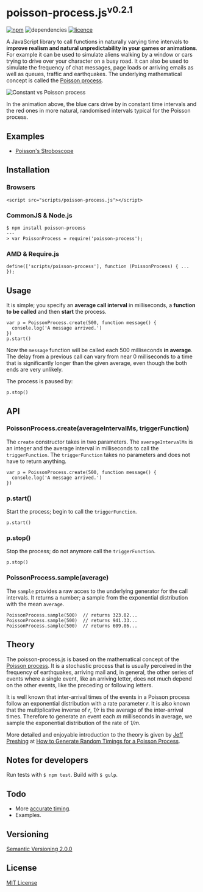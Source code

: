 # poisson-process.js<sup>v0.2.1</sup>

[![npm](https://img.shields.io/npm/v/poisson-process.svg?style=flat)](https://www.npmjs.com/package/poisson-process)
![dependencies](https://img.shields.io/badge/dependencies-none-green.svg?style=flat) [![licence](https://img.shields.io/npm/l/poisson-process.svg?style=flat)](https://www.npmjs.com/package/poisson-process)

A JavaScript library to call functions in naturally varying time intervals to __improve realism and natural unpredictability in your games or animations__. For example it can be used to simulate aliens walking by a window or cars trying to drive over your character on a busy road. It can also be used to simulate the frequency of chat messages, page loads or arriving emails as well as queues, traffic and earthquakes. The underlying mathematical concept is called the [Poisson process](https://en.wikipedia.org/wiki/Poisson_process).

![Constant vs Poisson process](../master/doc/cars.gif?raw=true)

In the animation above, the blue cars drive by in constant time intervals and the red ones in more natural, randomised intervals typical for the Poisson process.



## Examples

- [Poisson's Stroboscope](https://rawgit.com/axelpale/poisson-process/master/examples/stroboscope/index.html)



## Installation

### Browsers

    <script src="scripts/poisson-process.js"></script>

### CommonJS & Node.js

    $ npm install poisson-process
    ---
    > var PoissonProcess = require('poisson-process');

### AMD & Require.js

    define(['scripts/poisson-process'], function (PoissonProcess) { ... });



## Usage

It is simple; you specify an __average call interval__ in milliseconds, a __function to be called__ and then __start__ the process.

    var p = PoissonProcess.create(500, function message() {
      console.log('A message arrived.')
    })
    p.start()

Now the `message` function will be called each 500 milliseconds __in average__. The delay from a previous call can vary from near 0 milliseconds to a time that is significantly longer than the given average, even though the both ends are very unlikely.

The process is paused by:

    p.stop()



## API

### PoissonProcess.create(averageIntervalMs, triggerFunction)

The `create` constructor takes in two parameters. The `averageIntervalMs` is an integer and the average interval in milliseconds to call the `triggerFunction`. The `triggerFunction` takes no parameters and does not have to return anything.

    var p = PoissonProcess.create(500, function message() {
      console.log('A message arrived.')
    })

### p.start()

Start the process; begin to call the `triggerFunction`.

    p.start()

### p.stop()

Stop the process; do not anymore call the `triggerFunction`.

    p.stop()

### PoissonProcess.sample(average)

The `sample` provides a raw acces to the underlying generator for the call intervals. It returns a number; a sample from the exponential distribution with the mean `average`.

    PoissonProcess.sample(500)  // returns 323.02...
    PoissonProcess.sample(500)  // returns 941.33...
    PoissonProcess.sample(500)  // returns 609.86...


## Theory

The poisson-process.js is based on the mathematical concept of the [Poisson process](https://en.wikipedia.org/wiki/Poisson_process). It is a stochastic process that is usually perceived in the frequency of earthquakes, arriving mail and, in general, the other series of events where a single event, like an arriving letter, does not much depend on the other events, like the preceding or following letters.

It is well known that inter-arrival times of the events in a Poisson process follow an exponential distribution with a rate parameter *r*. It is also known that the multiplicative inverse of *r*, *1/r* is the average of the inter-arrival times. Therefore to generate an event each *m* milliseconds in average, we sample the exponential distribution of the rate of *1/m*.

More detailed and enjoyable introduction to the theory is given by [Jeff Preshing](http://preshing.com/) at [How to Generate Random Timings for a Poisson Process](http://preshing.com/20111007/how-to-generate-random-timings-for-a-poisson-process/).



## Notes for developers

Run tests with `$ npm test`. Build with `$ gulp`.



## Todo

- More [accurate timing](http://www.sitepoint.com/creating-accurate-timers-in-javascript/).
- Examples.



## Versioning

[Semantic Versioning 2.0.0](http://semver.org/)



## License

[MIT License](../blob/master/LICENSE)
